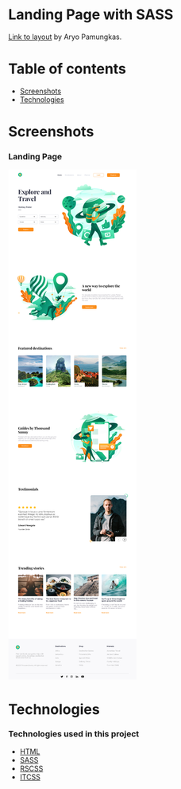 # Landing Page with SASS

[Link to layout](https://www.figma.store/download/tour-and-travel-website-for-figma/) by Aryo Pamungkas.

# Table of contents

- [Screenshots](#screenshots)
- [Technologies](#technologies)

# Screenshots

### Landing Page

![](/screenshots/screenshot.png)

# Technologies

### Technologies used in this project

- [HTML](https://developer.mozilla.org/pt-BR/docs/Web/HTML)
- [SASS](https://sass-lang.com/)
- [RSCSS](https://rscss.io/)
- [ITCSS](https://itcss.io/)
